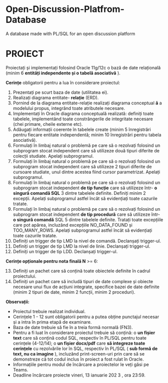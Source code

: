 # Open-Discussion-Platfrom-Database
A database made with PL/SQL for an open discussion platform 

# PROIECT

Proiectați și implementați folosind Oracle 11g/12c o bază de date relațională (minim 6 **entități
independente și o tabelă asociativă** ).

**Cerințe** obligatorii pentru a lua în considerare proiectul:

1. Prezentați pe scurt baza de date (utilitatea ei).
2. Realizați diagrama entitate- **relație** (ERD).
3. Pornind de la diagrama entitate-relație realizați diagrama conceptual **ă** a modelului propus, integrând
    toate atributele necesare.
4. Implementați în Oracle diagrama conceptuală realizată: definiți toate tabelele, implementând toate
    constrângerile de integritate necesare (chei primare, cheile externe etc).
5. Adăugați informații coerente în tabelele create (minim 5 înregistrări pentru fiecare entitate
    independentă; minim 10 înregistrări pentru tabela asociativă).
6. Formulați în limbaj natural o problemă pe care să o rezolvați folosind un subprogram stocat
    independent care să utilizeze două tipuri diferite de colecții studiate. Apelați subprogramul.
7. Formulați în limbaj natural o problemă pe care să o rezolvați folosind un subprogram stocat
    independent care să utilizeze 2 tipuri diferite de cursoare studiate, unul dintre acestea fiind cursor
    parametrizat. Apelați subprogramul.
8. Formulați în limbaj natural o problemă pe care să o rezolvați folosind un subprogram stocat
    independent **de tip funcție** care să utilizeze într- **o singură comandă SQL** 3 dintre tabelele definite.
    Definiți minim 2 excepții. Apelați subprogramul astfel încât să evidențiați toate cazurile tratate.
9. Formulați în limbaj natural o problemă pe care să o rezolvați folosind un subprogram stocat
    independent **de tip procedură** care să utilizeze într- **o singură comandă** SQL 5 dintre tabelele
    definite. Tratați toate excepțiile care pot apărea, incluzând excepțiile NO_DATA_FOUND și
    TOO_MANY_ROWS. Apelați subprogramul astfel încât să evidențiați toate cazurile tratate.
10. Definiți un trigger de tip LMD la nivel de comandă. Declanșați trigger-ul.
11. Definiți un trigger de tip LMD la nivel de linie. Declanșați trigger-ul.
12. Definiți un trigger de tip LDD. Declanșați trigger-ul.

**Cerințe opționale pentru nota finală N** >= 6:

13. Definiți un pachet care să conțină toate obiectele definite în cadrul proiectului.
14. Definiți un pachet care să includă tipuri de date complexe și obiecte necesare unui flux de acțiuni
    integrate, specifice bazei de date definite (minim 2 tipuri de date, minim 2 funcții, minim 2 proceduri).

**Observații:**

- Proiectul trebuie realizat individual.
- Cerințele 1 - 12 sunt obligatorii pentru a putea obține punctajul necesar și a intra în prima etapă de
examinare.
- Baza de date trebuie să fie în a treia formă normală (FN3).
- Pentru a fi luat în considerare proiectul trebuie să conțină:
    o **un fișier text** care să conțină codul SQL, respectiv în PL/SQL pentru toate cerințele (4-12/14);
    o **un fișier docx/pdf** care **să integreze toate cerințele** cu rezolvările lor în SQL, respectiv în
       PL/SQL ( **sub formă de text, nu ca imagine** ), incluzând print-screen-uri prin care să se
       demonstreze că tot codul inclus în proiect a fost rulat în Oracle.
- Informațiile pentru modul de încărcare a proiectelor le veți găsi pe Teams.
- Deadline încărcare proiecte vineri, 13 ianuarie 202 3 , ora 23:59.
